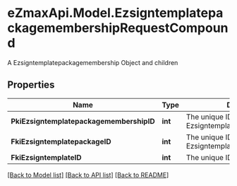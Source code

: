 # eZmaxApi.Model.EzsigntemplatepackagemembershipRequestCompound
A Ezsigntemplatepackagemembership Object and children

## Properties

Name | Type | Description | Notes
------------ | ------------- | ------------- | -------------
**PkiEzsigntemplatepackagemembershipID** | **int** | The unique ID of the Ezsigntemplatepackagemembership | [optional] 
**FkiEzsigntemplatepackageID** | **int** | The unique ID of the Ezsigntemplatepackage | 
**FkiEzsigntemplateID** | **int** | The unique ID of the Ezsigntemplate | 

[[Back to Model list]](../README.md#documentation-for-models) [[Back to API list]](../README.md#documentation-for-api-endpoints) [[Back to README]](../README.md)

